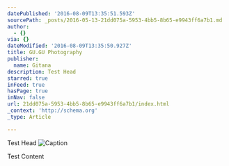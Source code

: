 ```yaml
---
datePublished: '2016-08-09T13:35:51.593Z'
sourcePath: _posts/2016-05-13-21dd075a-5953-4bb5-8b65-e9943ff6a7b1.md
author:
  - {}
via: {}
dateModified: '2016-08-09T13:35:50.927Z'
title: GU.GU Photography
publisher:
  name: Gitana
description: Test Head
starred: true
inFeed: true
hasPage: true
inNav: false
url: 21dd075a-5953-4bb5-8b65-e9943ff6a7b1/index.html
_context: 'http://schema.org'
_type: Article

---
```

Test Head
![Caption](https://s3-us-west-2.amazonaws.com/the-grid-img/p/4291afa6b0c730145d1d21e5eb821a100245891f.jpg)

Test Content